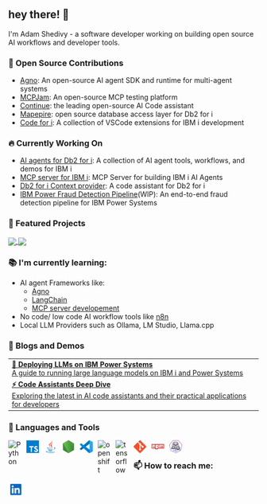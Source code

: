 ## hey there! 👋

I'm Adam Shedivy - a software developer working on building open source AI workflows and developer tools.


### 🌟 Open Source Contributions
- [Agno](https://github.com/agno-agi/agno): An open-source AI agent SDK and runtime for multi-agent systems
- [MCPJam](https://github.com/MCPJam/inspector): An open-source MCP testing platform
- [Continue](https://github.com/continuedev/continue): the leading open-source AI Code assistant
- [Mapepire](https://mapepire-ibmi.github.io/): open source database access layer for Db2 for i
- [Code for i](https://codefori.github.io/docs/): A collection of VSCode extensions for IBM i development

### 🔥 Currently Working On
- [AI agents for Db2 for i](https://github.com/ajshedivy/db2i-agents): A collection of AI agent tools, workflows, and demos for IBM i
- [MCP server for IBM i](https://github.com/IBM/ibmi-mcp-server): MCP Server for building IBM i AI Agents
- [Db2 for i Context provider](https://codefori.github.io/docs/extensions/db2i/ai/code-assistant/): A code assistant for Db2 for i
- [IBM Power Fraud Detection Pipeline](https://github.com/ajshedivy/IBMi-fraud-detection)(WIP): An end-to-end fraud detection pipeline for IBM Power Systems



### 🚀 Featured Projects

<a href="https://github.com/ajshedivy/db2i-agents">
  <img align="center" src="https://github-readme-stats.vercel.app/api/pin/?username=ajshedivy&repo=db2i-agents&theme=buefy" />
</a>
<a href="https://github.com/IBM/ibmi-mcp-server">
  <img align="center" src="https://github-readme-stats.vercel.app/api/pin/?username=IBM&repo=ibmi-mcp-server&theme=buefy" />
</a>

### 📚 I'm currently learning:
- AI agent Frameworks like:
  - [Agno](https://github.com/ajshedivy/agent-app-agno)
  - [LangChain](https://github.com/ajshedivy/db2i-agents/tree/main/examples/agents/langchain)
  - [MCP server developement](https://github.com/ajshedivy/db2i-agents/tree/main/examples/mcp)
- No code/ low code AI workflow tools like [n8n](https://n8n.io/)
- Local LLM Providers such as Ollama, LM Studio, Llama.cpp


### 📝 Blogs and Demos
<table>
  <tr>
    <td>
      <a href="https://github.com/ajshedivy/blog/issues/1">
        <b>🧠 Deploying LLMs on IBM Power Systems</b>
        <br />
        A guide to running large language models on IBM i and Power Systems
      </a>
    </td>
  </tr>
  <tr>
    <td>
      <a href="https://ajshedivy.notion.site/17e662038dd181928546cb867083c914?v=17e662038dd181879e66000c0ff03ca7">
        <b>⚡️ Code Assistants Deep Dive</b>
        <br />
        Exploring the latest in AI code assistants and their practical applications for developers
      </a>
    </td>
  </tr>
</table>



### 💼 Languages and Tools
[<img align="left" alt="Python" width="26px" style="padding-right:10px;" src="https://s3.dualstack.us-east-2.amazonaws.com/pythondotorg-assets/media/files/python-logo-only.svg"/>]()
[<img align="left" alt="TypeScript" width="26px" style="padding-right:10px;" src="images/typescript.svg"/>]()
[<img align="left" alt="Java" width="26px" style="padding-right:10px;" src="images/java.svg"/>]()
[<img align="left" alt="NodeJS" width="26px" style="padding-right:10px;" src="images/nodejs.svg"/>]()
[<img align="left" alt="Visual Studio Code" width="26px" style="padding-right:10px;" src="images/vscode.svg"/>]()

[<img align="left" alt="openshift" width="26px" style="padding-right:10px;" src="https://upload.wikimedia.org/wikipedia/commons/3/3a/OpenShift-LogoType.svg"/>]()
[<img align="left" alt="tensorflow" width="26px" style="padding-right:10px;" src="https://upload.wikimedia.org/wikipedia/commons/2/2d/Tensorflow_logo.svg"/>]()
[<img align="left" alt="Git" width="26px" style="padding-right:10px;" src="images/git.svg"/>]()
[<img align="left" alt="NPM" width="26px" style="padding-right:10px;" src="images/npm.svg"/>]()
[<img align="left" alt="podman" width="26px" style="padding-right:10px;" src="images/Podman.svg"/>]()


<br/>

### 📫 How to reach me:
[<img align="left" alt="Adam Shedivy | LinkedIn" width="30px" style="padding-right:10px;" src="images/linkedin.svg"/>](https://www.linkedin.com/in/adam-shedivy-2619a1166/)
